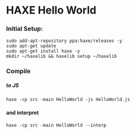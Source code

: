 # HAXE Hello World

### Initial Setup:

```
sudo add-apt-repository ppa:haxe/releases -y
sudo apt-get update
sudo apt-get install haxe -y
mkdir ~/haxelib && haxelib setup ~/haxelib
```

### Compile

##### to JS
```
haxe -cp src -main HelloWorld -js HelloWorld.js
```

#### and interpret
```
haxe -cp src -main HelloWorld --interp
```